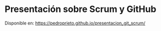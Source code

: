 # Presentación sobre Scrum y GitHub

Disponible en: https://pedroprieto.github.io/presentacion_git_scrum/
